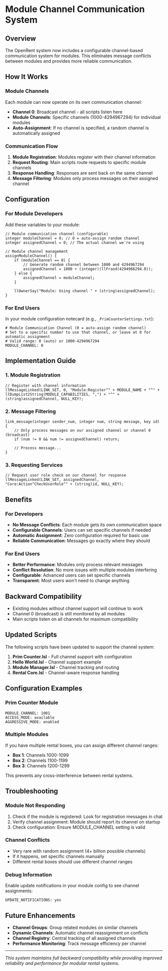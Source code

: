 # Module Channel Communication System

## Overview

The OpenRent system now includes a configurable channel-based communication system for modules. This eliminates message conflicts between modules and provides more reliable communication.

## How It Works

### Module Channels

Each module can now operate on its own communication channel:

- **Channel 0**: Broadcast channel - all scripts listen here
- **Module Channels**: Specific channels (1000-4294967294) for individual modules
- **Auto-Assignment**: If no channel is specified, a random channel is automatically assigned

### Communication Flow

1. **Module Registration**: Modules register with their channel information
2. **Request Routing**: Main scripts route requests to specific module channels  
3. **Response Handling**: Responses are sent back on the same channel
4. **Message Filtering**: Modules only process messages on their assigned channel

## Configuration

### For Module Developers

Add these variables to your module:

```lsl
// Module communication channel (configurable)
integer moduleChannel = 0; // 0 = auto-assign random channel
integer assignedChannel = 0; // The actual channel we're using

// Module channel management
assignModuleChannel() {
    if (moduleChannel == 0) {
        // Generate random channel between 1000 and 4294967294
        assignedChannel = 1000 + (integer)(llFrand(4294966294.0));
    } else {
        assignedChannel = moduleChannel;
    }
    
    llOwnerSay("Module: Using channel " + (string)assignedChannel);
}
```

### For End Users

In your module configuration notecard (e.g., `_PrimCounterSettings.txt`):

```
# Module Communication Channel (0 = auto-assign random channel)
# Set to a specific number to use that channel, or leave at 0 for automatic assignment
# Valid range: 0 (auto) or 1000-4294967294
MODULE_CHANNEL: 0
```

## Implementation Guide

### 1. Module Registration

```lsl
// Register with channel information
llMessageLinked(LINK_SET, 0, "Module:Register^" + MODULE_NAME + "^" + llDumpList2String(MODULE_CAPABILITIES, ",") + "^" + (string)assignedChannel, NULL_KEY);
```

### 2. Message Filtering

```lsl
link_message(integer sender_num, integer num, string message, key id) {
    // Only process messages on our assigned channel or channel 0 (broadcast)
    if (num != 0 && num != assignedChannel) return;
    
    // Process message...
}
```

### 3. Requesting Services

```lsl
// Request user role check on our channel for response
llMessageLinked(LINK_SET, assignedChannel, "Core:Action^CheckUserRole^" + (string)id, NULL_KEY);
```

## Benefits

### For Developers
- **No Message Conflicts**: Each module gets its own communication space
- **Configurable Channels**: Users can set specific channels if needed
- **Automatic Assignment**: Zero configuration required for basic use
- **Reliable Communication**: Messages go exactly where they should

### For End Users
- **Better Performance**: Modules only process relevant messages
- **Conflict Resolution**: No more issues with multiple modules interfering
- **Configurable**: Advanced users can set specific channels
- **Transparent**: Most users won't need to change anything

## Backward Compatibility

- Existing modules without channel support will continue to work
- Channel 0 (broadcast) is still monitored by all modules
- Main scripts listen on all channels for maximum compatibility

## Updated Scripts

The following scripts have been updated to support the channel system:

1. **Prim Counter.lsl** - Full channel support with configuration
2. **Hello World.lsl** - Channel support example
3. **Module Manager.lsl** - Channel tracking and routing
4. **Rental Core.lsl** - Channel-aware response handling

## Configuration Examples

### Prim Counter Module
```
MODULE_CHANNEL: 1001
ACCESS_MODE: available
AGGRESSIVE_MODE: enabled
```

### Multiple Modules
If you have multiple rental boxes, you can assign different channel ranges:

- **Box 1**: Channels 1000-1099
- **Box 2**: Channels 1100-1199  
- **Box 3**: Channels 1200-1299

This prevents any cross-interference between rental systems.

## Troubleshooting

### Module Not Responding
1. Check if the module is registered: Look for registration messages in chat
2. Verify channel assignment: Module should report its channel on startup
3. Check configuration: Ensure MODULE_CHANNEL setting is valid

### Channel Conflicts
- Very rare with random assignment (4+ billion possible channels)
- If it happens, set specific channels manually
- Different rental boxes should use different channel ranges

### Debug Information
Enable update notifications in your module config to see channel assignments:
```
UPDATE_NOTIFICATIONS: yes
```

## Future Enhancements

- **Channel Groups**: Group related modules on similar channels
- **Dynamic Channels**: Automatic channel reassignment on conflicts
- **Channel Registry**: Central tracking of all assigned channels
- **Performance Monitoring**: Track message efficiency per channel

---

*This system maintains full backward compatibility while providing improved reliability and performance for modular rental systems.* 